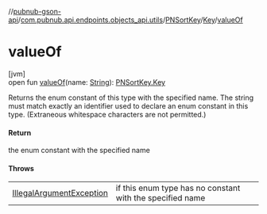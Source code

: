 //[pubnub-gson-api](../../../../index.md)/[com.pubnub.api.endpoints.objects_api.utils](../../index.md)/[PNSortKey](../index.md)/[Key](index.md)/[valueOf](value-of.md)

# valueOf

[jvm]\
open fun [valueOf](value-of.md)(name: [String](https://docs.oracle.com/javase/8/docs/api/java/lang/String.html)): [PNSortKey.Key](index.md)

Returns the enum constant of this type with the specified name. The string must match exactly an identifier used to declare an enum constant in this type. (Extraneous whitespace characters are not permitted.)

#### Return

the enum constant with the specified name

#### Throws

| | |
|---|---|
| [IllegalArgumentException](https://docs.oracle.com/javase/8/docs/api/java/lang/IllegalArgumentException.html) | if this enum type has no constant with the specified name |
